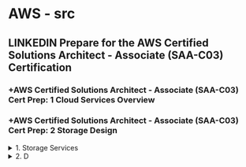 # AWS - src

## LINKEDIN Prepare for the AWS Certified Solutions Architect - Associate (SAA-C03) Certification

### +AWS Certified Solutions Architect - Associate (SAA-C03) Cert Prep: 1 Cloud Services Overview

### +AWS Certified Solutions Architect - Associate (SAA-C03) Cert Prep: 2 Storage Design

<details>
<summary>1. Storage Services </summary>

# Storage Services

AWS offers a variety of storage services, requiring understanding to choose the right ones.

## Simple Storage Service (S3)

- Simple Storage Service (S3) is a primary service for general storage needs.

## Glacier

Glacier is suitable for archiving large amounts of data not frequently accessed.
CloudFront optimizes content delivery by caching data near users.
Elastic Block Store (EBS) provides fast block-level access for instances.
Storage Gateway enables accessing cloud storage as if it's local.
The Snow Family assists in migrating massive data to the cloud.
Databases also serve as storage solutions.
Block storage, used with EBS, offers data access similar to local hard drives.
File storage, akin to S3 object storage, deals with objects or chunks of information.
Consider factors like size, performance, and cost when selecting a storage service.
Performance includes both access speed and the time it takes for data retrieval.
Balance performance requirements with cost considerations; Glacier offers cost savings but delayed access.
Choose storage services based on the urgency of data access and budget constraints.

```x

```

# #END</details>

<details>
<summary>2. D </summary>

# D

```x

```

```x

```

```x

```

```x

```

```x

```

```x

```

# #END</details>
